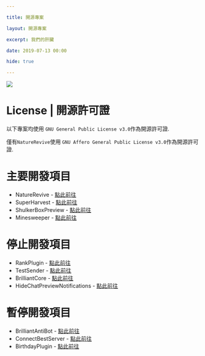 ```yaml
---

title: 開源專案

layout: 開源專案

excerpt: 我們的肝臟

date: 2019-07-13 00:00

hide: true

---
```


![](https://media.discordapp.net/attachments/596718421966716928/971190210928992267/AddText_05-04-06.36.35.png)

# License | 開源許可證

以下專案均使用 `GNU General Public License v3.0`作為開源許可證.

僅有` NatureRevive `使用 ` GNU Affero General Public License v3.0 `作為開源許可證.

# 主要開發項目

- NatureRevive - [點此前往](https://github.com/BrilliantTeam/NatureRevive)
- SuperHarvest - [點此前往](https://github.com/BrilliantTeam/SuperHarvest)
- ShulkerBoxPreview - [點此前往](https://github.com/BrilliantTeam/ShulkerBoxPreview)
- Minesweeper - [點此前往](https://github.com/BrilliantTeam/Minesweeper)

# 停止開發項目

- RankPlugin - [點此前往](https://github.com/BrilliantTeam/RankPlugin)
- TestSender - [點此前往](https://github.com/BrilliantTeam/TestSender)
- BrilliantCore - [點此前往](https://github.com/BrilliantTeam/BrilliantCore)
- HideChatPreviewNotifications - [點此前往](https://github.com/BrilliantTeam/HideChatPreviewNotifications)

# 暫停開發項目

- BrilliantAntiBot - [點此前往](https://github.com/BrilliantTeam/BrilliantAntiBot)
- ConnectBestServer - [點此前往](https://github.com/BrilliantTeam/ConnectBestServer)
- BirthdayPlugin - [點此前往](https://github.com/BrilliantTeam/BirthdayPlugin)
